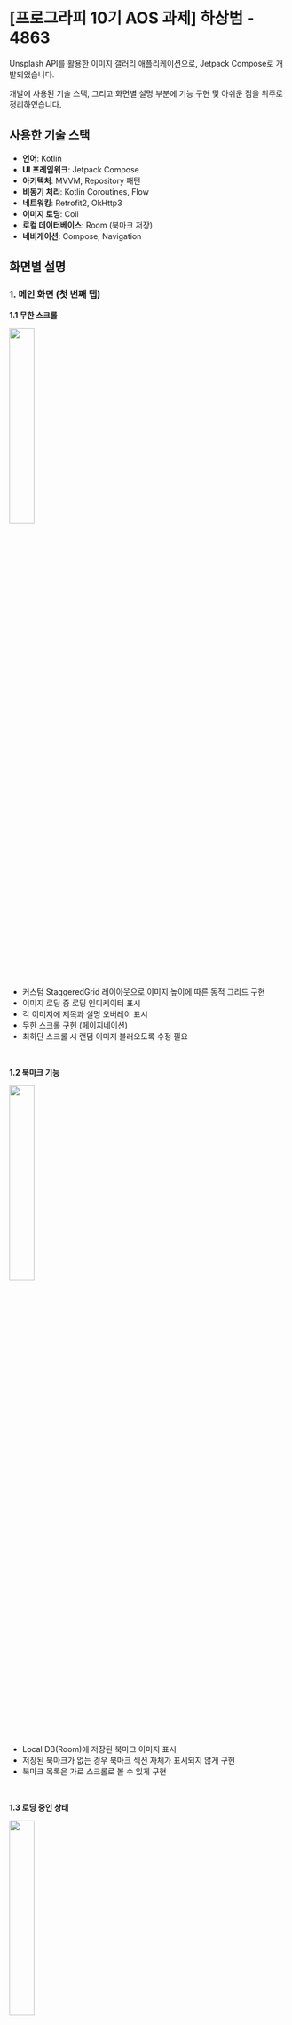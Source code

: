 # [프로그라피 10기 AOS 과제] 하상범 - 4863

Unsplash API를 활용한 이미지 갤러리 애플리케이션으로, Jetpack Compose로 개발되었습니다.

개발에 사용된 기술 스택, 그리고 화면별 설명 부분에 기능 구현 및 아쉬운 점을 위주로 정리하였습니다.

## 사용한 기술 스택
- **언어**: Kotlin
- **UI 프레임워크**: Jetpack Compose
- **아키텍처**: MVVM, Repository 패턴
- **비동기 처리**: Kotlin Coroutines, Flow
- **네트워킹**: Retrofit2, OkHttp3
- **이미지 로딩**: Coil
- **로컬 데이터베이스**: Room (북마크 저장)
- **네비게이션**: Compose, Navigation

## 화면별 설명

### 1. 메인 화면 (첫 번째 탭)

 **1.1 무한 스크롤**

<img src="https://github.com/user-attachments/assets/230b6583-52e1-4559-8109-9241394591ee" width="30%"/>

   - 커스텀 StaggeredGrid 레이아웃으로 이미지 높이에 따른 동적 그리드 구현
   - 이미지 로딩 중 로딩 인디케이터 표시
   - 각 이미지에 제목과 설명 오버레이 표시
   - 무한 스크롤 구현 (페이지네이션)
   - 최하단 스크롤 시 랜덤 이미지 불러오도록 수정 필요

<br/> 

**1.2 북마크 기능**

<img src="https://github.com/user-attachments/assets/b29980a9-86f1-48d8-8505-c43e74902664" width="30%"/>

   - Local DB(Room)에 저장된 북마크 이미지 표시
   - 저장된 북마크가 없는 경우 북마크 섹션 자체가 표시되지 않게 구현
   - 북마크 목록은 가로 스크롤로 볼 수 있게 구현

<br/> 

**1.3 로딩 중인 상태** 

<img src="https://github.com/user-attachments/assets/a7d2fbcf-8eb1-41a5-8978-e47d9a5a5273" width="30%"/>

   - SkeletonView 방식 적용
   - 스크롤 시 하단에 로딩 인디케이터 표시
   - 로딩 애니메이션 요구사항에 맞게 구현 필요

<br/> 

### 2. 랜덤 포토 화면 (두 번째 탭)

**2.1 옵션1 적용(미완성)** 

<img src="https://github.com/user-attachments/assets/3dc8098d-4afd-4679-866f-e55c82469e47" width="30%"/>
   
   - 사진 카드 좌우 스와이프 기능 구현 시도
   - 하단 버튼으로 북마크, 정보 확인, 건너뛰기 기능 구현 시도
   - 사진 카드 좌우 스와이프 기능 구현 시도
   - 메인 화면에서 불러온 사진들이 표현되는 문제 존재
   - 오른쪽으로 스와이프 시 북마크 저장 기능 개선 필요
   - 북마크 로직 연결성 분리 필요

<br/> 

### 3. 포토 디테일 화면

**3.1 이미지 상세 정보**

<img src="https://github.com/user-attachments/assets/2f0e5af1-d62a-4a00-ad35-d5cf6eccb4da" width="30%"/>

   - 다이얼로그 형태의 전체화면 상세보기 구현
   - 북마크 토글 기능 구현
   - 사용자 정보 및 태그 텍스트 표시 기능 구현
<br/> 
